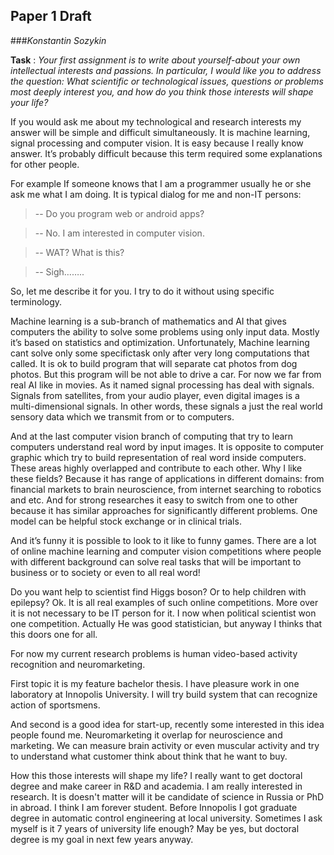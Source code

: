 ## Paper 1 Draft 
###*Konstantin Sozykin* 

**Task** : *Your first assignment is to write about yourself-about your own intellectual interests and passions. In particular, I would like you to address the question: What scientific or technological issues, questions or problems most deeply interest you, and how do you think those interests will shape your life?*

If you would ask me about my technological and research interests my answer will be simple and difficult simultaneously. It is machine learning, signal processing and computer vision. It is easy because I really know answer. It’s probably difficult because this term required some explanations for other people. 

For example If someone knows that I am a programmer usually he or she ask me what I am doing. It is typical dialog for me and non-IT persons:

> -- Do you program web  or android apps?

> -- No. I am interested in computer vision.

> -- WAT? What is this?

>	-- Sigh……..

So, let me describe it for you. I try to do it without using specific terminology.

Machine learning is a sub-branch of mathematics and AI that gives computers the ability to solve some problems using only input data. Mostly it’s based on statistics and optimization. Unfortunately, Machine learning сant solve only  some specifictask only after very  long computations that called. It is ok to build program that will separate cat photos from dog photos. But this program will be not able to   drive a car. For now we far from real AI like in movies.
As it named signal processing has deal with signals. Signals from satellites, from your audio player, even digital images is a multi-dimensional signals. In other words, these signals a just the real world sensory data which we transmit from or to computers.

And at the last computer vision branch of computing that try to learn computers understand real word by input images. It is opposite to computer graphic which try to build representation of real word inside computers. 
These areas highly overlapped and contribute to each other. Why I like these fields? Because it has range of applications in different domains: from financial markets to brain neuroscience, from internet searching to robotics and etc. And for strong researches it easy to switch from one to other because it has similar approaches for significantly different problems. One model can be helpful stock exchange or in clinical trials. 

And it’s funny it is possible to look to it like to funny games. There are a lot of online machine learning and computer vision competitions where people with different background can solve real tasks that will be important to business or to society or even  to all real word!

Do you want help to scientist find Higgs boson? Or to help children with epilepsy? Ok. It is all real examples of such online competitions.  More over it is not necessary to be IT person for it. I now when political scientist won one competition. Actually He was good statistician, but anyway I thinks that this doors one for all.

For now my current research problems is human video-based activity recognition and neuromarketing. 

First topic it is my feature bachelor thesis. I have pleasure work in one laboratory at Innopolis University.  I will try build system that can recognize action of sportsmens.

And second is a good idea for start-up, recently some interested in this idea people found me. Neuromarketing it overlap for neuroscience and marketing. We can measure brain activity or even muscular activity and try to understand what customer think about think that he want to buy. 

How this those interests will shape my life? I really want to get doctoral degree and make career in R&D and academia. I am really interested in research. It is doesn't matter will it be candidate of science in Russia or PhD in abroad. I think I am forever student. Before Innopolis I got graduate degree in automatic control engineering at local university. Sometimes I ask myself is it 7 years of university life enough? May be yes, but doctoral degree is my goal in next few years anyway.
